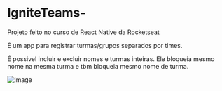 # IgniteTeams-
Projeto feito no curso de React Native da Rocketseat


É um app para registrar turmas/grupos separados por times.

É possivel incluir e excluir nomes e turmas inteiras. 
Ele bloqueia mesmo nome na mesma turma e tbm bloqueia mesmo nome de turma.

 ![image](https://github.com/StehChoma/IgniteTeams-/assets/105441843/acecfd43-af9e-4599-9514-01ff7a16e40b)
